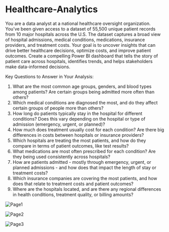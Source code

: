 # Healthcare-Analytics


You are a data analyst at a national healthcare oversight organization. You’ve been given access to a dataset of 55,500 unique patient records from 10 major hospitals across the U.S. The dataset captures a broad view of hospital admissions, medical conditions, medications, insurance providers, and treatment costs. Your goal is to uncover insights that can drive better healthcare decisions, optimize costs, and improve patient outcomes. Create a compelling Power BI dashboard that tells the story of patient care across hospitals, identifies trends, and helps stakeholders make data-informed decisions.

 

Key Questions to Answer in Your Analysis:

1.   What are the most common age groups, genders, and blood types among patients? Are certain groups being admitted more often than others?
2.   Which medical conditions are diagnosed the most, and do they affect certain groups of people more than others?
3.   How long do patients typically stay in the hospital for different conditions? Does this vary depending on the hospital or type of admission (emergency, urgent, or planned)?
4.   How much does treatment usually cost for each condition? Are there big differences in costs between hospitals or insurance providers?
5.   Which hospitals are treating the most patients, and how do they compare in terms of patient outcomes, like test results?
6.   What medications are most often prescribed for each condition? Are they being used consistently across hospitals?
7.   How are patients admitted - mostly through emergency, urgent, or planned admissions - and how does that impact the length of stay or treatment costs?
8.   Which insurance companies are covering the most patients, and how does that relate to treatment costs and patient outcomes?
9.   Where are the hospitals located, and are there any regional differences in health conditions, treatment quality, or billing amounts?


![Page1](https://github.com/user-attachments/assets/0974ad5e-7aa4-4ca1-84ae-6ef71441e936)

![Page2](https://github.com/user-attachments/assets/60c30b4f-939b-45bb-8a8d-994c4f0a21e0)

![Page3](https://github.com/user-attachments/assets/1d29e397-112e-45f5-8f84-238606bea20f)
